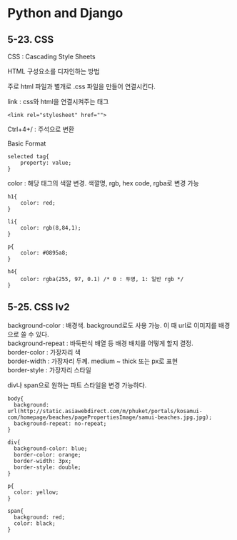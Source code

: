 # Python and Django

## 5-23. CSS

CSS : Cascading Style Sheets  

HTML 구성요소를 디자인하는 방법

주로 html 파일과 별개로 .css 파일을 만들어 연결시킨다.

link : css와 html을 연결시켜주는 태그

```
<link rel="stylesheet" href="">
```

Ctrl+4+/ : 주석으로 변환

Basic Format
```
selected tag{
    property: value;  
}
```

color : 해당 태그의 색깔 변경. 색깔명, rgb, hex code, rgba로 변경 가능

```
h1{
    color: red;
}

li{
    color: rgb(8,84,1);
}

p{
    color: #0895a8;
}

h4{
    color: rgba(255, 97, 0.1) /* 0 : 투명, 1: 일반 rgb */
}
```

## 5-25. CSS lv2

background-color : 배경색. background로도 사용 가능. 이 때 url로 이미지를 배경으로 쓸 수 있다.  
background-repeat : 바둑판식 배열 등 배경 배치를 어떻게 할지 결정.  
border-color : 가장자리 색  
border-width : 가장자리 두께. medium ~ thick 또는 px로 표현   
border-style : 가장자리 스타일

div나 span으로 원하는 파트 스타일을 변경 가능하다.

```
body{
  background: url(http://static.asiawebdirect.com/m/phuket/portals/kosamui-com/homepage/beaches/pagePropertiesImage/samui-beaches.jpg.jpg);
  background-repeat: no-repeat;
}

div{
  background-color: blue;
  border-color: orange;
  border-width: 3px;
  border-style: double;
}

p{
  color: yellow;
}

span{
  background: red;
  color: black;
}
```
